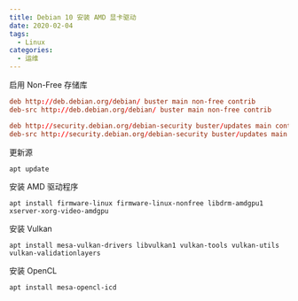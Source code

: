 ```yaml
---
title: Debian 10 安装 AMD 显卡驱动
date: 2020-02-04
tags:
  - Linux
categories:
  - 运维
---
```


启用 Non-Free 存储库

```conf
deb http://deb.debian.org/debian/ buster main non-free contrib
deb-src http://deb.debian.org/debian/ buster main non-free contrib

deb http://security.debian.org/debian-security buster/updates main contrib non-free
deb-src http://security.debian.org/debian-security buster/updates main contrib non-free
```

更新源

```shell
apt update
```

安装 AMD 驱动程序

```shell
apt install firmware-linux firmware-linux-nonfree libdrm-amdgpu1 xserver-xorg-video-amdgpu
```

安装 Vulkan

```shell
apt install mesa-vulkan-drivers libvulkan1 vulkan-tools vulkan-utils vulkan-validationlayers
```

安装 OpenCL

```shell
apt install mesa-opencl-icd
```
